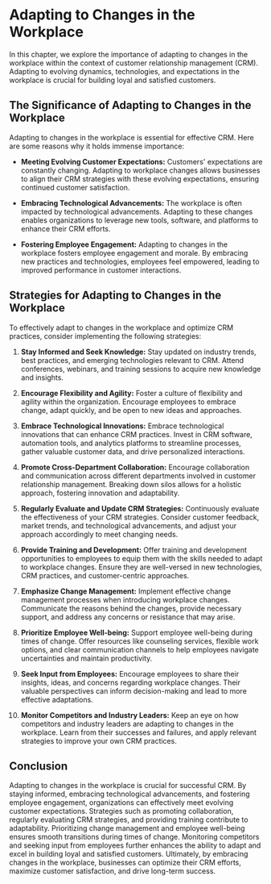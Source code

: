 Adapting to Changes in the Workplace
=============================================

In this chapter, we explore the importance of adapting to changes in the workplace within the context of customer relationship management (CRM). Adapting to evolving dynamics, technologies, and expectations in the workplace is crucial for building loyal and satisfied customers.

**The Significance of Adapting to Changes in the Workplace**
------------------------------------------------------------

Adapting to changes in the workplace is essential for effective CRM. Here are some reasons why it holds immense importance:

* **Meeting Evolving Customer Expectations:** Customers' expectations are constantly changing. Adapting to workplace changes allows businesses to align their CRM strategies with these evolving expectations, ensuring continued customer satisfaction.

* **Embracing Technological Advancements:** The workplace is often impacted by technological advancements. Adapting to these changes enables organizations to leverage new tools, software, and platforms to enhance their CRM efforts.

* **Fostering Employee Engagement:** Adapting to changes in the workplace fosters employee engagement and morale. By embracing new practices and technologies, employees feel empowered, leading to improved performance in customer interactions.

**Strategies for Adapting to Changes in the Workplace**
-------------------------------------------------------

To effectively adapt to changes in the workplace and optimize CRM practices, consider implementing the following strategies:

1. **Stay Informed and Seek Knowledge:** Stay updated on industry trends, best practices, and emerging technologies relevant to CRM. Attend conferences, webinars, and training sessions to acquire new knowledge and insights.

2. **Encourage Flexibility and Agility:** Foster a culture of flexibility and agility within the organization. Encourage employees to embrace change, adapt quickly, and be open to new ideas and approaches.

3. **Embrace Technological Innovations:** Embrace technological innovations that can enhance CRM practices. Invest in CRM software, automation tools, and analytics platforms to streamline processes, gather valuable customer data, and drive personalized interactions.

4. **Promote Cross-Department Collaboration:** Encourage collaboration and communication across different departments involved in customer relationship management. Breaking down silos allows for a holistic approach, fostering innovation and adaptability.

5. **Regularly Evaluate and Update CRM Strategies:** Continuously evaluate the effectiveness of your CRM strategies. Consider customer feedback, market trends, and technological advancements, and adjust your approach accordingly to meet changing needs.

6. **Provide Training and Development:** Offer training and development opportunities to employees to equip them with the skills needed to adapt to workplace changes. Ensure they are well-versed in new technologies, CRM practices, and customer-centric approaches.

7. **Emphasize Change Management:** Implement effective change management processes when introducing workplace changes. Communicate the reasons behind the changes, provide necessary support, and address any concerns or resistance that may arise.

8. **Prioritize Employee Well-being:** Support employee well-being during times of change. Offer resources like counseling services, flexible work options, and clear communication channels to help employees navigate uncertainties and maintain productivity.

9. **Seek Input from Employees:** Encourage employees to share their insights, ideas, and concerns regarding workplace changes. Their valuable perspectives can inform decision-making and lead to more effective adaptations.

10. **Monitor Competitors and Industry Leaders:** Keep an eye on how competitors and industry leaders are adapting to changes in the workplace. Learn from their successes and failures, and apply relevant strategies to improve your own CRM practices.

**Conclusion**
--------------

Adapting to changes in the workplace is crucial for successful CRM. By staying informed, embracing technological advancements, and fostering employee engagement, organizations can effectively meet evolving customer expectations. Strategies such as promoting collaboration, regularly evaluating CRM strategies, and providing training contribute to adaptability. Prioritizing change management and employee well-being ensures smooth transitions during times of change. Monitoring competitors and seeking input from employees further enhances the ability to adapt and excel in building loyal and satisfied customers. Ultimately, by embracing changes in the workplace, businesses can optimize their CRM efforts, maximize customer satisfaction, and drive long-term success.
